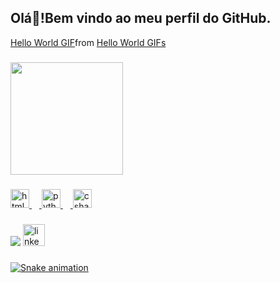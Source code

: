 
<h2 align="left">Olá👋!Bem vindo ao meu perfil do GitHub.</h2>
<div class="tenor-gif-embed" data-postid="10535551562429100624" data-share-method="host" data-aspect-ratio="1" data-width="100%">
 <a href="https://tenor.com/view/hello-world-gif-10535551562429100624">Hello World GIF</a>from <a href="https://tenor.com/search/hello+world-gifs">Hello World GIFs</a></div> <script type="text/javascript" async src="https://tenor.com/embed.js"></script>

###

<div>
<a href="https://github.com/stephanie-marys">

<img loading="lazy" height="180em" src="https://github-readme-stats.vercel.app/api?stephanie-marys&show_icons=true&theme=dracula&include_all_commits=true&count_private=true"/>
 

###

<div align="left">
  <img src="https://cdn.jsdelivr.net/gh/devicons/devicon/icons/html5/html5-original.svg" height="30" alt="html5 logo"  />
  <img width="12" />
  <img src="https://cdn.jsdelivr.net/gh/devicons/devicon/icons/python/python-original.svg" height="30" alt="python logo"  />
  <img width="12" />
  <img src="https://cdn.jsdelivr.net/gh/devicons/devicon/icons/csharp/csharp-original.svg" height="30" alt="csharp logo"  />
</div>

###

<div align="left">
  <a href = "mailto:stephanie.mmarys01@gmail.com"><img loading="lazy" src="https://img.shields.io/badge/Gmail-D14836?style=for-the-badge&logo=gmail&logoColor=white" target="_blank"></a>
  <a href="https://www.linkedin.com/in/stephanie-marys-3635b0212" a><img src="https://img.shields.io/static/v1?message=LinkedIn&logo=linkedin&label=&color=0077B5&logoColor=white&labelColor=&style=for-the-badge"  height="35" alt="linkedin logo" />
</div>

###



![Snake animation](https://github.com/stephanie-marys/blob/output/github-contribution-grid-snake.svg)

###
